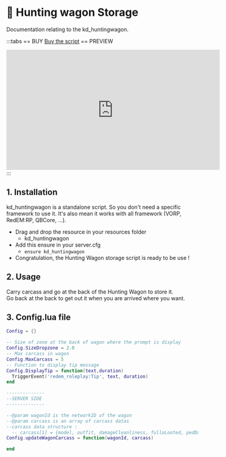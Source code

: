 # :deer: Hunting wagon Storage
Documentation relating to the kd_huntingwagon.

:::tabs
== BUY
[Buy the script](https://store.kaddarem.com/package/5302950)
== PREVIEW
<iframe width="560" height="315" src="https://www.youtube.com/embed/CA1v7WScf_U?si=i_uMbhvL92IlO7Db" title="YouTube video player" frameborder="0" allow="accelerometer; autoplay; clipboard-write; encrypted-media; gyroscope; picture-in-picture; web-share" allowfullscreen></iframe>
:::

## 1. Installation
kd_huntingwagon is a standalone script. So you don't need a specific framework to use it. It's also mean it works with all framework (VORP, RedEM:RP, QBCore, …).

- Drag and drop the resource in your resources folder
  - kd_huntingwagon
- Add this ensure in your server.cfg
  - `ensure kd_huntingwagon`
- Congratulation, the Hunting Wagon storage script is ready to be use !

## 2. Usage
Carry carcass and go at the back of the Hunting Wagon to store it. <br>
Go back at the back to get out it when you are arrived where you want.

## 3. Config.lua file
```lua
Config = {}

-- Size of zone at the back of wagon where the prompt is display
Config.SizeDropzone = 2.0
-- Max carcass in wagon
Config.MaxCarcass = 5
-- Function to display tip message
Config.DisplayTip = function(text,duration)
  TriggerEvent('redem_roleplay:Tip', text, duration)
end

--------------
--SERVER SIDE
--------------

--@param wagonId is the networkID of the wagon
--@param carcass is an array of carcass datas
--carcass data structure :
  -- carcass[1] = {model, outfit, damageCleanliness, fulloLooted, pedDamage}
Config.updateWagonCarcass = function(wagonId, carcass)

end
```